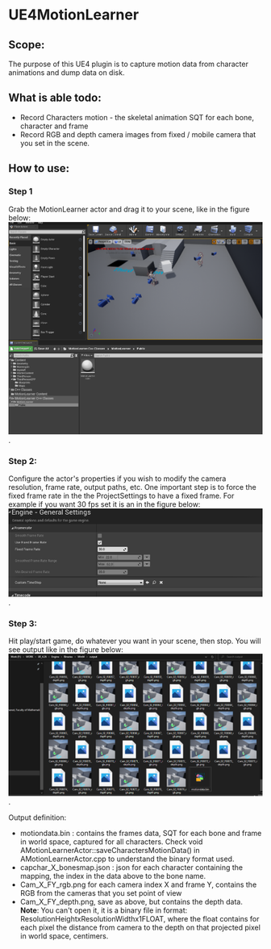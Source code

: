 # UE4MotionLearner

## Scope:
The purpose of this UE4 plugin is to capture motion data from character animations and dump data on disk.

## What is able todo:
* Record Characters motion - the skeletal animation SQT for each bone, character and frame
* Record RGB and depth camera images from fixed / mobile camera that you set in the scene.

## How to use:

### Step 1
Grab the MotionLearner actor and drag it to your scene, like in the figure below: ![](https://github.com/paduraru2009/UE4MotionLearner/blob/master/Resources/Help_addComponent.PNG).

### Step 2:
Configure the actor's properties if you wish to modify the camera resolution, frame rate, output paths, etc.
One important step is to force the fixed frame rate in the the ProjectSettings to have a fixed frame. 
For example if you want 30 fps set it is an in the figure below: ![](https://github.com/paduraru2009/UE4MotionLearner/blob/master/Resources/Help_fixedFrame.PNG).

### Step 3:
Hit play/start game, do whatever you want in your scene, then stop. You will see output like in the figure below: ![](https://github.com/paduraru2009/UE4MotionLearner/blob/master/Resources/Help_foldersExp.PNG).

Output definition:
* motiondata.bin : contains the frames data, SQT for each bone and frame in world space, captured for all characters. Check void AMotionLearnerActor::saveCharactersMotionData() in AMotionLearnerActor.cpp to understand the binary format used.
* capchar_X_bonesmap.json : json for each character containing the mapping, the index in the data above to the bone name.
* Cam_X_FY_rgb.png for each camera index X and frame Y, contains the RGB from the cameras that you set point of view
* Cam_X_FY_depth.png, save as above, but contains the depth data. **Note**: You can't open it, it is a binary file in format: ResolutionHeightxResolutionWidthx1FLOAT, where the float contains for each pixel the distance from camera to the depth on that projected pixel in world space, centimers.
